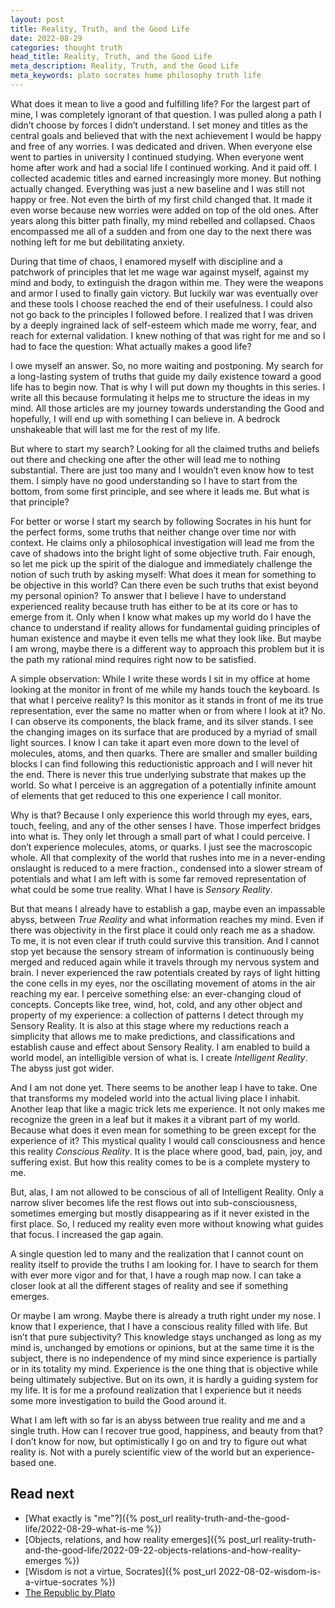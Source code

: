 ```yaml
---
layout: post
title: Reality, Truth, and the Good Life
date: 2022-08-29
categories: thought truth
head_title: Reality, Truth, and the Good Life
meta_description: Reality, Truth, and the Good Life
meta_keywords: plato socrates hume philosophy truth life
---
```


What does it mean to live a good and fulfilling life? For the largest part of mine, I was completely ignorant of that question. I was pulled along a path I didn’t choose by forces I didn’t understand. I set money and titles as the central goals and believed that with the next achievement I would be happy and free of any worries. I was dedicated and driven. When everyone else went to parties in university I continued studying. When everyone went home after work and had a social life I continued working. And it paid off. I collected academic titles and earned increasingly more money. But nothing actually changed. Everything was just a new baseline and I was still not happy or free. Not even the birth of my first child changed that. It made it even worse because new worries were added on top of the old ones. After years along this bitter path finally, my mind rebelled and collapsed. Chaos encompassed me all of a sudden and from one day to the next there was nothing left for me but debilitating anxiety. 

During that time of chaos, I enamored myself with discipline and a patchwork of principles that let me wage war against myself, against my mind and body, to extinguish the dragon within me. They were the weapons and armor I used to finally gain victory. But luckily war was eventually over and these tools I choose reached the end of their usefulness. I could also not go back to the principles I followed before. I realized that I was driven by a deeply ingrained lack of self-esteem which made me worry, fear, and reach for external validation. I knew nothing of that was right for me and so I had to face the question: What actually makes a good life?

I owe myself an answer. So, no more waiting and postponing. My search for a long-lasting system of truths that guide my daily existence toward a good life has to begin now. That is why I will put down my thoughts in this series. I write all this because formulating it helps me to structure the ideas in my mind. All those articles are my journey towards understanding the Good and hopefully, I will end up with something I can believe in. A bedrock unshakeable that will last me for the rest of my life.

But where to start my search? Looking for all the claimed truths and beliefs out there and checking one after the other will lead me to nothing substantial. There are just too many and I wouldn’t even know how to test them. I simply have no good understanding so I have to start from the bottom, from some first principle, and see where it leads me. But what is that principle? 

For better or worse I start my search by following Socrates in his hunt for the perfect forms, some truths that neither change over time nor with context. He claims only a philosophical investigation will lead me from the cave of shadows into the bright light of some objective truth. Fair enough, so let me pick up the spirit of the dialogue and immediately challenge the notion of such truth by asking myself: What does it mean for something to be objective in this world? Can there even be such truths that exist beyond my personal opinion? To answer that I believe I have to understand experienced reality because truth has either to be at its core or has to emerge from it. Only when I know what makes up my world do I have the chance to understand if reality allows for fundamental guiding principles of human existence and maybe it even tells me what they look like. But maybe I am wrong, maybe there is a different way to approach this problem but it is the path my rational mind requires right now to be satisfied.

A simple observation: While I write these words I sit in my office at home looking at the monitor in front of me while my hands touch the keyboard. Is that what I perceive reality? Is this monitor as it stands in front of me its true representation, ever the same no matter when or from where I look at it? No. I can observe its components, the black frame, and its silver stands. I see the changing images on its surface that are produced by a myriad of small light sources. I know I can take it apart even more down to the level of molecules, atoms, and then quarks. There are smaller and smaller building blocks I can find following this reductionistic approach and I will never hit the end. There is never this true underlying substrate that makes up the world. So what I perceive is an aggregation of a potentially infinite amount of elements that get reduced to this one experience I call monitor.

Why is that? Because I only experience this world through my eyes, ears, touch, feeling, and any of the other senses I have. Those imperfect bridges into what is. They only let through a small part of what I could perceive. I don’t experience molecules, atoms, or quarks. I just see the macroscopic whole. All that complexity of the world that rushes into me in a never-ending onslaught is reduced to a mere fraction., condensed into a slower stream of potentials and what I am left with is some far removed representation of what could be some true reality. What I have is *Sensory Reality*.

But that means I already have to establish a gap, maybe even an impassable abyss, between *True Reality* and what information reaches my mind. Even if there was objectivity in the first place it could only reach me as a shadow. To me, it is not even clear if truth could survive this transition. And I cannot stop yet because the sensory stream of information is continuously being merged and reduced again while it travels through my nervous system and brain. I never experienced the raw potentials created by rays of light hitting the cone cells in my eyes, nor the oscillating movement of atoms in the air reaching my ear. I perceive something else: an ever-changing cloud of concepts. Concepts like tree, wind, hot, cold, and any other object and property of my experience: a collection of patterns I detect through my Sensory Reality. It is also at this stage where my reductions reach a simplicity that allows me to make predictions, and classifications and establish cause and effect about Sensory Reality. I am enabled to build a world model, an intelligible version of what is. I create *Intelligent Reality*. The abyss just got wider.

And I am not done yet. There seems to be another leap I have to take. One that transforms my modeled world into the actual living place I inhabit. Another leap that like a magic trick lets me experience. It not only makes me recognize the green in a leaf but it makes it a vibrant part of my world. Because what does it even mean for something to be green except for the experience of it? This mystical quality I would call consciousness and hence this reality *Conscious Reality*. It is the place where good, bad, pain, joy, and suffering exist. But how this reality comes to be is a complete mystery to me.

But, alas, I am not allowed to be conscious of all of Intelligent Reality. Only a narrow sliver becomes life the rest flows out into sub-consciousness, sometimes emerging but mostly disappearing as if it never existed in the first place. So, I reduced my reality even more without knowing what guides that focus. I increased the gap again.

A single question led to many and the realization that I cannot count on reality itself to provide the truths I am looking for. I have to search for them with ever more vigor and for that, I have a rough map now. I can take a closer look at all the different stages of reality and see if something emerges.

Or maybe I am wrong. Maybe there is already a truth right under my nose. I know that I experience, that I have a conscious reality filled with life. But isn’t that pure subjectivity? This knowledge stays unchanged as long as my mind is, unchanged by emotions or opinions, but at the same time it is the subject, there is no independence of my mind since experience is partially or in its totality my mind. Experience is the one thing that is objective while being ultimately subjective.  But on its own, it is hardly a guiding system for my life. It is for me a profound realization that I experience but it needs some more investigation to build the Good around it.

What I am left with so far is an abyss between true reality and me and a single truth. How can I recover true good, happiness, and beauty from that? I don’t know for now, but optimistically I go on and try to figure out what reality is. Not with a purely scientific view of the world but an experience-based one.

## Read next
* [What exactly is "me"?]({% post_url reality-truth-and-the-good-life/2022-08-29-what-is-me %})
* [Objects, relations, and how reality emerges]({% post_url reality-truth-and-the-good-life/2022-09-22-objects-relations-and-how-reality-emerges %})
* [Wisdom is not a virtue, Socrates]({% post_url 2022-08-02-wisdom-is-a-virtue-socrates %})
* [The Republic by Plato](https://www.gutenberg.org/ebooks/1497)